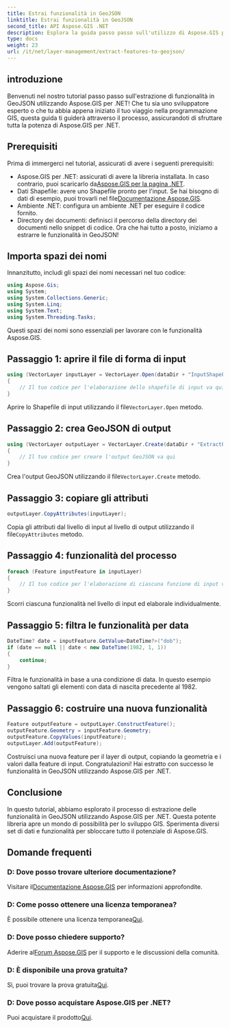 ```yaml
---
title: Estrai funzionalità in GeoJSON
linktitle: Estrai funzionalità in GeoJSON
second_title: API Aspose.GIS .NET
description: Esplora la guida passo passo sull'utilizzo di Aspose.GIS per .NET per estrarre funzionalità in GeoJSON. Sfrutta la potenza del GIS con facilità! #Aspose #GIS
type: docs
weight: 23
url: /it/net/layer-management/extract-features-to-geojson/
---
```

## introduzione
Benvenuti nel nostro tutorial passo passo sull'estrazione di funzionalità in GeoJSON utilizzando Aspose.GIS per .NET! Che tu sia uno sviluppatore esperto o che tu abbia appena iniziato il tuo viaggio nella programmazione GIS, questa guida ti guiderà attraverso il processo, assicurandoti di sfruttare tutta la potenza di Aspose.GIS per .NET.
## Prerequisiti
Prima di immergerci nel tutorial, assicurati di avere i seguenti prerequisiti:
-  Aspose.GIS per .NET: assicurati di avere la libreria installata. In caso contrario, puoi scaricarlo da[Aspose.GIS per la pagina .NET](https://releases.aspose.com/gis/net/).
-  Dati Shapefile: avere uno Shapefile pronto per l'input. Se hai bisogno di dati di esempio, puoi trovarli nel file[Documentazione Aspose.GIS](https://reference.aspose.com/gis/net/).
- Ambiente .NET: configura un ambiente .NET per eseguire il codice fornito.
- Directory dei documenti: definisci il percorso della directory dei documenti nello snippet di codice.
Ora che hai tutto a posto, iniziamo a estrarre le funzionalità in GeoJSON!
## Importa spazi dei nomi
Innanzitutto, includi gli spazi dei nomi necessari nel tuo codice:
```csharp
using Aspose.Gis;
using System;
using System.Collections.Generic;
using System.Linq;
using System.Text;
using System.Threading.Tasks;
```
Questi spazi dei nomi sono essenziali per lavorare con le funzionalità Aspose.GIS.
## Passaggio 1: aprire il file di forma di input
```csharp
using (VectorLayer inputLayer = VectorLayer.Open(dataDir + "InputShapeFile.shp", Drivers.Shapefile))
{
    // Il tuo codice per l'elaborazione dello shapefile di input va qui
}
```
 Aprire lo Shapefile di input utilizzando il file`VectorLayer.Open` metodo.
## Passaggio 2: crea GeoJSON di output
```csharp
using (VectorLayer outputLayer = VectorLayer.Create(dataDir + "ExtractFeaturesFromShapeFileToGeoJSON_out.json", Drivers.GeoJson))
{
    // Il tuo codice per creare l'output GeoJSON va qui
}
```
 Crea l'output GeoJSON utilizzando il file`VectorLayer.Create` metodo.
## Passaggio 3: copiare gli attributi
```csharp
outputLayer.CopyAttributes(inputLayer);
```
 Copia gli attributi dal livello di input al livello di output utilizzando il file`CopyAttributes` metodo.
## Passaggio 4: funzionalità del processo
```csharp
foreach (Feature inputFeature in inputLayer)
{
    // Il tuo codice per l'elaborazione di ciascuna funzione di input va qui
}
```
Scorri ciascuna funzionalità nel livello di input ed elaborale individualmente.
## Passaggio 5: filtra le funzionalità per data
```csharp
DateTime? date = inputFeature.GetValue<DateTime?>("dob");
if (date == null || date < new DateTime(1982, 1, 1))
{
    continue;
}
```
Filtra le funzionalità in base a una condizione di data. In questo esempio vengono saltati gli elementi con data di nascita precedente al 1982.
## Passaggio 6: costruire una nuova funzionalità
```csharp
Feature outputFeature = outputLayer.ConstructFeature();
outputFeature.Geometry = inputFeature.Geometry;
outputFeature.CopyValues(inputFeature);
outputLayer.Add(outputFeature);
```
Costruisci una nuova feature per il layer di output, copiando la geometria e i valori dalla feature di input.
Congratulazioni! Hai estratto con successo le funzionalità in GeoJSON utilizzando Aspose.GIS per .NET.
## Conclusione
In questo tutorial, abbiamo esplorato il processo di estrazione delle funzionalità in GeoJSON utilizzando Aspose.GIS per .NET. Questa potente libreria apre un mondo di possibilità per lo sviluppo GIS. Sperimenta diversi set di dati e funzionalità per sbloccare tutto il potenziale di Aspose.GIS.
## Domande frequenti
### D: Dove posso trovare ulteriore documentazione?
 Visitare il[Documentazione Aspose.GIS](https://reference.aspose.com/gis/net/) per informazioni approfondite.
### D: Come posso ottenere una licenza temporanea?
 È possibile ottenere una licenza temporanea[Qui](https://purchase.aspose.com/temporary-license/).
### D: Dove posso chiedere supporto?
 Aderire al[Forum Aspose.GIS](https://forum.aspose.com/c/gis/33) per il supporto e le discussioni della comunità.
### D: È disponibile una prova gratuita?
 Sì, puoi trovare la prova gratuita[Qui](https://releases.aspose.com/).
### D: Dove posso acquistare Aspose.GIS per .NET?
 Puoi acquistare il prodotto[Qui](https://purchase.aspose.com/buy).